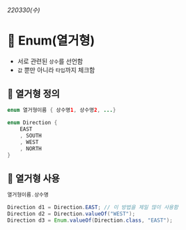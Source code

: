 ###### *220330(수)*
# 📌 Enum(열거형)
- 서로 관련된 `상수`를 선언함
- `값` 뿐만 아니라 `타입`까지 체크함

## 📌 열거형 정의
```java
enum 열거형이름 { 상수명1, 상수명2, ...}
```
```java
enum Direction {
	EAST
	, SOUTH
	, WEST
	, NORTH
}
```
## 📌 열거형 사용
```java
열거형이름.상수명
```
```java
Direction d1 = Direction.EAST; // 이 방법을 제일 많이 사용함
Direction d2 = Direction.valueOf("WEST");
Direction d3 = Enum.valueOf(Direction.class, "EAST");
```
